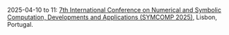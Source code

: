 2025-04-10 to 11: [7th International Conference on Numerical and Symbolic Computation, Developments and Applications (SYMCOMP 2025)](https://symcomp2025.isel.pt/ "SYMCOMP 2025 focuses on numerical and symbolic computation, covering computer algebra, numerical solvers, and hybrid methods. Topics include polynomial systems, optimization, and applications in engineering and physics, emphasizing computational tools for exact and approximate solutions."), Lisbon, Portugal.

